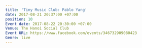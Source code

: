 ```yaml
---
title: 'Tiny Music Club: Pablo Yang'
date: 2017-08-21 20:37:00 +07:00
position: 10
Event date: 2017-08-22 20:30:00 +07:00
Venue: The Hanoi Social Club
Event URL: https://www.facebook.com/events/346732909080423
Genre: live
---
```


